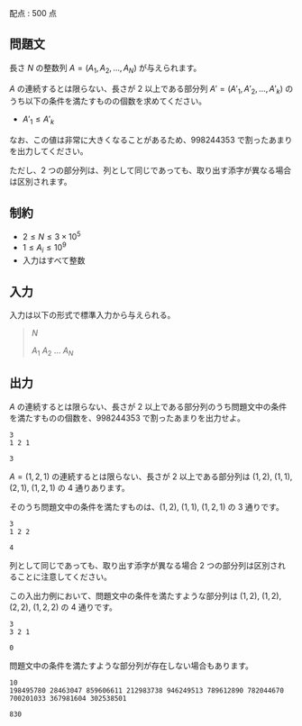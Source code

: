 配点 : $500$ 点

## 問題文

長さ $N$ の整数列 $A = (A_1, A_2, \dots, A_N)$ が与えられます。

$A$ の連続するとは限らない、長さが $2$ 以上である部分列 $A'=(A'_1,A'_2,\ldots,A'_k)$ のうち以下の条件を満たすものの個数を求めてください。

- $A'_1 \leq A'_k$

なお、この値は非常に大きくなることがあるため、$998244353$ で割ったあまりを出力してください。

ただし、$2$ つの部分列は、列として同じであっても、取り出す添字が異なる場合は区別されます。

## 制約

- $2 \leq N \leq 3 \times 10^5$
- $1 \leq A_i \leq 10^9$
- 入力はすべて整数

## 入力

入力は以下の形式で標準入力から与えられる。

> $N$
> 
> $A_1$ $A_2$ $\ldots$ $A_N$

## 出力

$A$ の連続するとは限らない、長さが $2$ 以上である部分列のうち問題文中の条件を満たすものの個数を、$998244353$ で割ったあまりを出力せよ。

```input1
3
1 2 1
```

```output1
3
```

$A=(1,2,1)$ の連続するとは限らない、長さが $2$ 以上である部分列は $(1,2)$, $(1,1)$, $(2,1)$, $(1,2,1)$ の $4$ 通りあります。

そのうち問題文中の条件を満たすものは、$(1,2)$, $(1,1)$, $(1,2,1)$ の $3$ 通りです。

```input2
3
1 2 2
```

```output2
4
```

列として同じであっても、取り出す添字が異なる場合 $2$ つの部分列は区別されることに注意してください。

この入出力例において、問題文中の条件を満たすような部分列は $(1,2)$, $(1,2)$, $(2,2)$, $(1,2,2)$ の $4$ 通りです。

```input3
3
3 2 1
```

```output3
0
```

問題文中の条件を満たすような部分列が存在しない場合もあります。

```input4
10
198495780 28463047 859606611 212983738 946249513 789612890 782044670 700201033 367981604 302538501
```

```output4
830
```